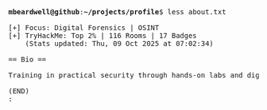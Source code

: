 <pre>

<strong>mbeardwell@github</strong>:<strong>~/projects/profile</strong>$ less about.txt

[+] Focus: Digital Forensics | OSINT
[+] TryHackMe: Top 2% | 116 Rooms | 17 Badges
    (Stats updated: Thu, 09 Oct 2025 at 07:02:34)

== Bio ==

Training in practical security through hands-on labs and digital investigations.

(END)
:
</pre>
